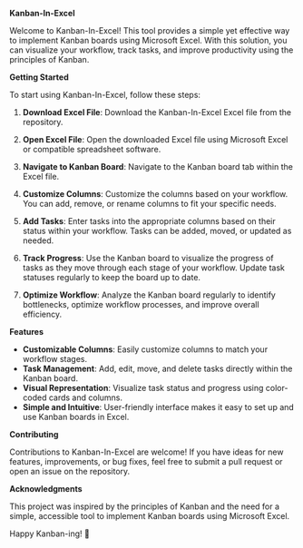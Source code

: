 **Kanban-In-Excel**

Welcome to Kanban-In-Excel! This tool provides a simple yet effective way to implement Kanban boards using Microsoft Excel. With this solution, you can visualize your workflow, track tasks, and improve productivity using the principles of Kanban.

**Getting Started**

To start using Kanban-In-Excel, follow these steps:

1. **Download Excel File**: Download the Kanban-In-Excel Excel file from the repository.

2. **Open Excel File**: Open the downloaded Excel file using Microsoft Excel or compatible spreadsheet software.

3. **Navigate to Kanban Board**: Navigate to the Kanban board tab within the Excel file.

4. **Customize Columns**: Customize the columns based on your workflow. You can add, remove, or rename columns to fit your specific needs.

5. **Add Tasks**: Enter tasks into the appropriate columns based on their status within your workflow. Tasks can be added, moved, or updated as needed.

6. **Track Progress**: Use the Kanban board to visualize the progress of tasks as they move through each stage of your workflow. Update task statuses regularly to keep the board up to date.

7. **Optimize Workflow**: Analyze the Kanban board regularly to identify bottlenecks, optimize workflow processes, and improve overall efficiency.

**Features**

- **Customizable Columns**: Easily customize columns to match your workflow stages.
- **Task Management**: Add, edit, move, and delete tasks directly within the Kanban board.
- **Visual Representation**: Visualize task status and progress using color-coded cards and columns.
- **Simple and Intuitive**: User-friendly interface makes it easy to set up and use Kanban boards in Excel.

**Contributing**

Contributions to Kanban-In-Excel are welcome! If you have ideas for new features, improvements, or bug fixes, feel free to submit a pull request or open an issue on the repository.

**Acknowledgments**

This project was inspired by the principles of Kanban and the need for a simple, accessible tool to implement Kanban boards using Microsoft Excel.

Happy Kanban-ing! 🚀
